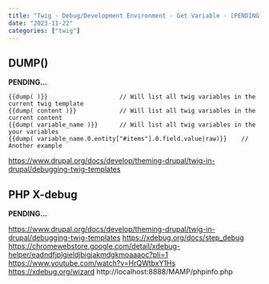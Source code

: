 ```yaml
---
title: "Twig - Debug/Development Environment - Get Variable - [PENDING]"
date: "2023-11-22"
categories: ["twig"]
---
```



## DUMP()
**PENDING...**
```
{{dump( )}}                    // Will list all twig variables in the current twig template
{{dump( content )}}            // Will list all twig variables in the current content
{{dump( variable_name )}}      // Will list all twig variables in the your variables
{{dump( variable_name.0.entity["#items"].0.field.value|raw)}}    // Another example
```
https://www.drupal.org/docs/develop/theming-drupal/twig-in-drupal/debugging-twig-templates




## PHP X-debug
**PENDING...**

https://www.drupal.org/docs/develop/theming-drupal/twig-in-drupal/debugging-twig-templates
https://xdebug.org/docs/step_debug
https://chromewebstore.google.com/detail/xdebug-helper/eadndfjplgieldjbigjakmdgkmoaaaoc?pli=1
https://www.youtube.com/watch?v=HrQWtbxY1Hs
https://xdebug.org/wizard
http://localhost:8888/MAMP/phpinfo.php